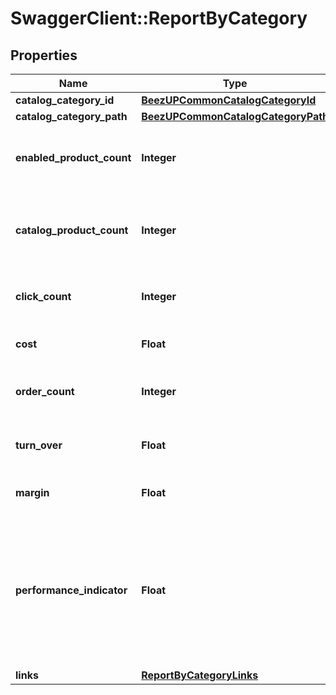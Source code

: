 # SwaggerClient::ReportByCategory

## Properties
Name | Type | Description | Notes
------------ | ------------- | ------------- | -------------
**catalog_category_id** | [**BeezUPCommonCatalogCategoryId**](BeezUPCommonCatalogCategoryId.md) |  | 
**catalog_category_path** | [**BeezUPCommonCatalogCategoryPath**](BeezUPCommonCatalogCategoryPath.md) |  | [optional] 
**enabled_product_count** | **Integer** | The enabled product count for this category | 
**catalog_product_count** | **Integer** | The catalog product count related to this category | 
**click_count** | **Integer** | The click count for this category | 
**cost** | **Float** | The cost for this category | 
**order_count** | **Integer** | The order count for this category | 
**turn_over** | **Float** | The Turnover for this category | 
**margin** | **Float** | The margin for this category | 
**performance_indicator** | **Float** | The performance indicator based on the performance indicator formula indicated in the request for this category | 
**links** | [**ReportByCategoryLinks**](ReportByCategoryLinks.md) |  | [optional] 


